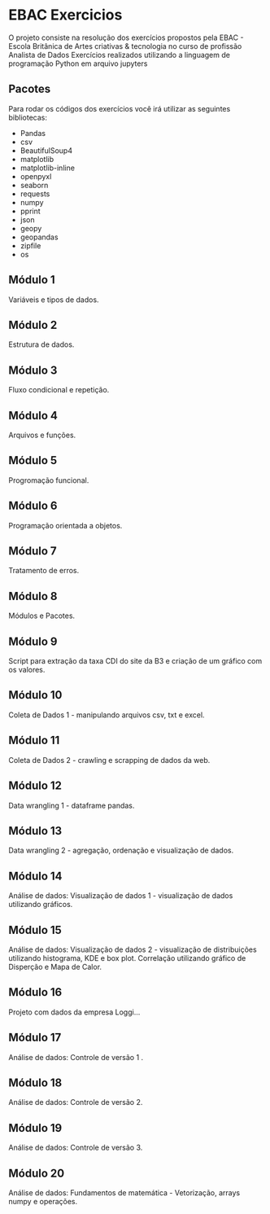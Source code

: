 # EBAC Exercicios

O projeto consiste na resolução dos exercícios propostos pela EBAC - Escola Britânica de Artes criativas & tecnologia no curso de profissão Analista de Dados 
Exercícios realizados utilizando a linguagem de programação Python em arquivo jupyters

## Pacotes 
Para rodar os códigos dos exercícios você irá utilizar as seguintes bibliotecas:

- Pandas
- csv
- BeautifulSoup4
- matplotlib
- matplotlib-inline
- openpyxl
- seaborn
- requests
- numpy
- pprint
- json
- geopy
- geopandas
- zipfile
- os



## Módulo 1 
Variáveis e tipos de dados.

## Módulo 2  
Estrutura de dados.

## Módulo 3  
Fluxo condicional e repetição.

## Módulo 4  
Arquivos e funções.

## Módulo 5 
Progromação funcional.

## Módulo 6 
Programação orientada a objetos.

## Módulo 7
Tratamento de erros.

## Módulo 8
Módulos e Pacotes.

## Módulo 9
Script para extração da taxa CDI do site da B3 e criação de um gráfico com os valores.

## Módulo 10
Coleta de Dados 1 - manipulando arquivos csv, txt e excel.

## Módulo 11
Coleta de Dados 2 - crawling e scrapping de dados da web.

## Módulo 12
Data wrangling 1 - dataframe pandas.

## Módulo 13
Data wrangling 2 - agregação, ordenação e visualização de dados.

## Módulo 14
Análise de dados: Visualização de dados 1 - visualização de dados utilizando gráficos.

## Módulo 15
Análise de dados: Visualização de dados 2 - visualização de distribuições utilizando histograma, KDE e box plot. Correlação utilizando gráfico de Disperção e Mapa de Calor.

## Módulo 16
Projeto com dados da empresa Loggi...

## Módulo 17
Análise de dados: Controle de versão 1 .

## Módulo 18
Análise de dados: Controle de versão 2.

## Módulo 19
Análise de dados: Controle de versão 3.

## Módulo 20
Análise de dados: Fundamentos de matemática - Vetorização, arrays numpy e operações.


